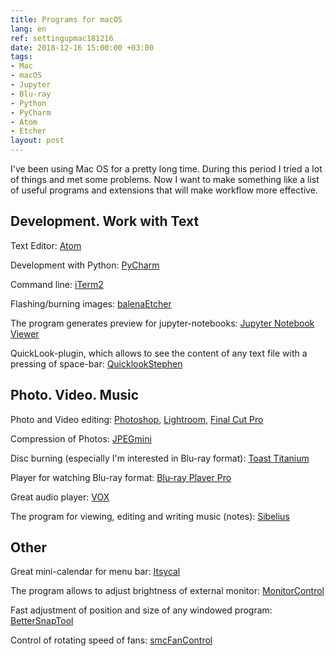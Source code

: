 ```yaml
---
title: Programs for macOS
lang: en
ref: settingupmac181216
date: 2018-12-16 15:00:00 +03:00
tags:
- Mac
- macOS
- Jupyter
- Blu-ray
- Python
- PyCharm
- Atom
- Etcher
layout: post
---
```


I've been using Mac OS for a pretty long time. During this period I tried a lot of things and met some problems. Now I want to make something like a list of useful programs and extensions that will make workflow more effective.

## Development. Work with Text

Text Editor: [Atom](https://atom.io)

Development with Python: [PyCharm](https://www.jetbrains.com/pycharm/)

Command line: [iTerm2](https://www.iterm2.com)

Flashing/burning images: [balenaEtcher](https://www.balena.io/etcher/)

The program generates preview for jupyter-notebooks: [Jupyter Notebook Viewer](https://github.com/tuxu/nbviewer-app)

QuickLook-plugin, which allows to see the content of any text file with a pressing of space-bar: [QuicklookStephen](https://github.com/whomwah/qlstephen)

## Photo. Video. Music

Photo and Video editing: [Photoshop](http://adobe.com/photoshop), [Lightroom](http://adobe.com/lightroom), [Final Cut Pro](https://www.apple.com/final-cut-pro/)

Compression of Photos: [JPEGmini](https://www.jpegmini.com)

Disc burning (especially I'm interested in Blu-ray format): [Toast Titanium](https://www.roxio.com/en/products/toast/titanium/)

Player for watching Blu-ray format: [Blu-ray Player Pro](https://www.macblurayplayer.com/macgo-mac-bluray-menu-player-pro.htm)

Great audio player: [VOX](https://vox.rocks)

The program for viewing, editing and writing music (notes): [Sibelius](https://www.avid.com/sibelius)

## Other

Great mini-calendar for menu bar: [Itsycal](https://www.mowglii.com/itsycal/)

The program allows to adjust brightness of external monitor: [MonitorControl](https://github.com/the0neyouseek/MonitorControl)

Fast adjustment of position and size of any windowed program: [BetterSnapTool](https://folivora.ai/bettersnaptool/)

Control of rotating speed of fans: [smcFanControl](https://github.com/hholtmann/smcFanControl)
